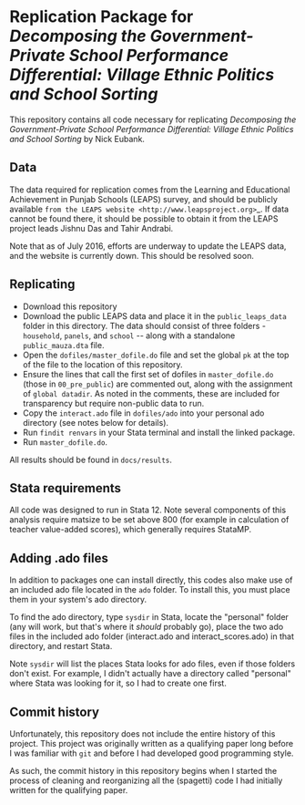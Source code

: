 
Replication Package for *Decomposing the Government-Private School Performance Differential: Village Ethnic Politics and School Sorting*
==========================================================================================================================================

This repository contains all code necessary for replicating *Decomposing the Government-Private School Performance Differential: Village Ethnic Politics and School Sorting* by Nick Eubank. 


Data
-----------

The data required for replication comes from the Learning and Educational Achievement in Punjab Schools (LEAPS) survey, 
and should be publicly available `from the LEAPS website <http://www.leapsproject.org>`_. If data cannot be 
found there, it should be possible to obtain it from the LEAPS project leads Jishnu Das and Tahir Andrabi. 

Note that as of July 2016, efforts are underway to update the LEAPS data, and the website is currently down. This should be resolved soon. 

Replicating
------------

* Download this repository
* Download the public LEAPS data and place it in the `public_leaps_data` folder in this directory. The data should consist of three folders - `household`, `panels`, and `school` -- along with a standalone `public_mauza.dta` file. 
* Open the `dofiles/master_dofile.do` file and set the global `pk` at the top of the file to the location of this repository. 
* Ensure the lines that call the first set of dofiles in `master_dofile.do` (those in `00_pre_public`) are commented out, along with the assignment of `global datadir`. As noted in the comments, these are included for transparency but require non-public data to run.
* Copy the `interact.ado` file in `dofiles/ado` into your personal ado directory (see notes below for details). 
* Run `findit renvars` in your Stata terminal and install the linked package.
* Run `master_dofile.do`. 

All results should be found in `docs/results`.


Stata requirements
-------------------
All code was designed to run in Stata 12. Note several components of this analysis require matsize to be set above 800 (for example in calculation of teacher value-added scores), which generally requires StataMP.


Adding .ado files
-------------------
In addition to packages one can install directly, this codes also make use of an included
ado file located in the `ado` folder. To install this, you must place
them in your system's ado directory.

To find the ado directory, type `sysdir` in Stata, locate the "personal" folder
(any will work, but that's where it *should* probably go), place the two ado
files in the included ado folder (interact.ado and interact_scores.ado) in
that directory, and restart Stata.

Note `sysdir` will list the places Stata looks for ado files, even if those folders
don't exist. For example, I didn't actually have a directory called "personal"
where Stata was looking for it, so I had to create one first.


Commit history
---------------

Unfortunately, this repository does not include the entire history of this project. This project was originally written as a 
qualifying paper long before I was familiar with `git` and before I had developed good programming style. 

As such, the commit history in this repository begins when I started the process of cleaning and reorganizing all the (spagetti) 
code I had initially written for the qualifying paper.
